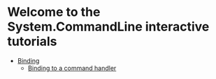 # Welcome to the System.CommandLine interactive tutorials

- [Binding](./Binding.md)
    - [Binding to a command handler](./BindingToCommandHandlers.md)